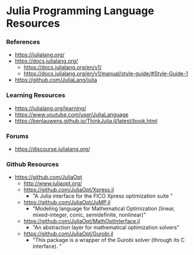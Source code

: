Julia Programming Language Resources
====


### References
* https://julialang.org/
* https://docs.julialang.org/
  * https://docs.julialang.org/en/v1/
  * https://docs.julialang.org/en/v1/manual/style-guide/#Style-Guide-1
* https://github.com/JuliaLang/julia


### Learning Resources
* https://julialang.org/learning/
* https://www.youtube.com/user/JuliaLanguage
* https://benlauwens.github.io/ThinkJulia.jl/latest/book.html


### Forums
* https://discourse.julialang.org/


### Github Resources
* https://github.com/JuliaOpt
  * http://www.juliaopt.org/
  * https://github.com/JuliaOpt/Xpress.jl
    * "A Julia interface for the FICO Xpress optimization suite "
  * https://github.com/JuliaOpt/JuMP.jl
    * "Modeling language for Mathematical Optimization (linear, mixed-integer, conic, semidefinite, nonlinear)"
  * https://github.com/JuliaOpt/MathOptInterface.jl
    * "An abstraction layer for mathematical optimization solvers"
  * https://github.com/JuliaOpt/Gurobi.jl
    * "This package is a wrapper of the Gurobi solver (through its C interface). "

